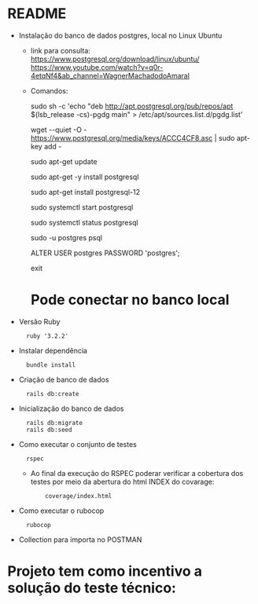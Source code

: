 # README

* Instalação do banco de dados postgres, local no Linux Ubuntu

  - link para consulta: https://www.postgresql.org/download/linux/ubuntu/
    https://www.youtube.com/watch?v=q0r-4etqNf4&ab_channel=WagnerMachadodoAmaral

  * Comandos:


    sudo sh -c 'echo "deb http://apt.postgresql.org/pub/repos/apt $(lsb_release -cs)-pgdg main" > /etc/apt/sources.list.d/pgdg.list'
    
    wget --quiet -O - https://www.postgresql.org/media/keys/ACCC4CF8.asc | sudo apt-key add -
    
    sudo apt-get update
    
    sudo apt-get -y install postgresql
    
    sudo apt-get install postgresql-12
    
    sudo systemctl start postgresql
    
    sudo systemctl status postgresql
    
    sudo -u postgres psql
    
    ALTER USER postgres PASSWORD 'postgres';
    
    exit
    
    # Pode conectar no banco local

* Versão Ruby
    
        ruby '3.2.2'
 
* Instalar dependência

        bundle install

* Criação de banco de dados
        
        rails db:create

* Inicialização do banco de dados

        rails db:migrate
        rails db:seed

* Como executar o conjunto de testes

        rspec

    -   Ao final da execução do RSPEC poderar verificar a cobertura dos testes por meio da abertura do html INDEX do covarage:
           
                coverage/index.html

* Como executar o rubocop

        rubocop

* Collection para importa no POSTMAN



# Projeto tem como incentivo  a solução do teste técnico: 

